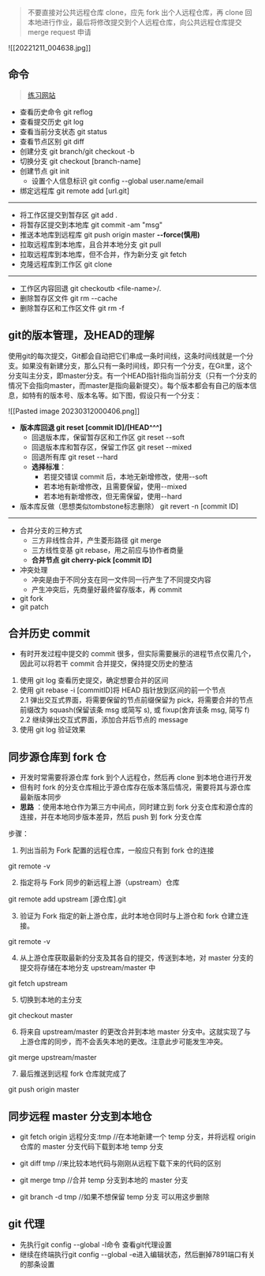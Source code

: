 > 不要直接对公共远程仓库 clone，应先 fork 出个人远程仓库，再 clone 回本地进行作业，最后将修改提交到个人远程仓库，向公共远程仓库提交 merge request 申请

![[20221211_004638.jpg]]

## 命令

> [练习网站](https://learngitbranching.js.org/)

- 查看历史命令 git reflog
- 查看提交历史 git log
- 查看当前分支状态 git status
- 查看节点区别 git diff
- 创建分支 git branch/git checkout -b
- 切换分支 git checkout \[branch-name\]
- 创建节点 git init
  - 设置个人信息标识 git config --global user.name/email
- 绑定远程库 git remote add \[url.git\]

---

- 将工作区提交到暂存区 git add .
- 将暂存区提交到本地库 git commit -am "msg"
- 推送本地库到远程库 git push origin master **--force(慎用)**
- 拉取远程库到本地库，且合并本地分支 git pull
- 拉取远程库到本地库，但不合并，作为新分支 git fetch
- 克隆远程库到工作区 git clone

---

- 工作区内容回退 git checkoutb \<file-name\>/.
- 删除暂存区文件 git rm --cache
- 删除暂存区和工作区文件 git rm -f

## git的版本管理，及HEAD的理解

使用git的每次提交，Git都会自动把它们串成一条时间线，这条时间线就是一个分支。如果没有新建分支，那么只有一条时间线，即只有一个分支，在Git里，这个分支叫主分支，即master分支。有一个HEAD指针指向当前分支（只有一个分支的情况下会指向master，而master是指向最新提交）。每个版本都会有自己的版本信息，如特有的版本号、版本名等。如下图，假设只有一个分支：

![[Pasted image 20230312000406.png]]

- **版本库回退 git reset \[commit ID\]/\[HEAD^^^\]**
  - 回退版本库，保留暂存区和工作区 git reset --soft
  - 回退版本库和暂存区，保留工作区 git reset --mixed
  - 回退所有库 git reset --hard
  - **选择标准**：
    - 若提交错误 commit 后，本地无新增修改，使用--soft
    - 若本地有新增修改，且需要保留，使用--mixed
    - 若本地有新增修改，但无需保留，使用--hard
- 版本库反做（思想类似tombstone标志删除） git revert -n \[commit ID\]

---

- 合并分支的三种方式
  - 三方非线性合并，产生菱形路径 git merge
  - 三方线性变基 git rebase，用之前应与协作者商量
  - **合并节点 git cherry-pick \[commit ID\]**
- 冲突处理
  - 冲突是由于不同分支在同一文件同一行产生了不同提交内容
  - 产生冲突后，先商量好最终留存版本，再 commit
- git fork
- git patch

## 合并历史 commit

- 有时开发过程中提交的 commit 很多，但实际需要展示的进程节点仅需几个，因此可以将若干 commit 合并提交，保持提交历史的整洁

1. 使用 git log 查看历史提交，确定想要合并的区间
2. 使用 git rebase -i \[commitID\]将 HEAD 指针放到区间的前一个节点  
   2.1 弹出交互式界面，将需要保留的节点前缀保留为 pick，将需要合并的节点前缀改为 squash(保留该条 msg 或简写 s), 或 fixup(舍弃该条 msg, 简写 f)
   2.2 继续弹出交互式界面，添加合并后节点的 message
3. 使用 git log 验证效果

## 同步源仓库到 fork 仓

- 开发时常需要将源仓库 fork 到个人远程仓，然后再 clone 到本地仓进行开发
- 但有时 fork 的分支仓库相比于源仓库存在版本落后情况，需要将其与源仓库最新版本同步
- **思路** ：使用本地仓作为第三方中间点，同时建立到 fork 分支仓库和源仓库的连接，并在本地同步版本差异，然后 push 到 fork 分支仓库

步骤：

1. 列出当前为 Fork 配置的远程仓库，一般应只有到 fork 仓的连接

git remote -v

2. 指定将与 Fork 同步的新远程上游（upstream）仓库

git remote add upstream \[源仓库\].git

3. 验证为 Fork 指定的新上游仓库，此时本地仓同时与上游仓和 fork 仓建立连接。

git remote -v

4. 从上游仓库获取最新的分支及其各自的提交，传送到本地，对 master 分支的提交将存储在本地分支 upstream/master 中

git fetch upstream

5. 切换到本地的主分支

git checkout master

6. 将来自 upstream/master 的更改合并到本地 master 分支中。这就实现了与上游仓库的同步，而不会丢失本地的更改。注意此步可能发生冲突。

git merge upstream/master

7. 最后推送到远程 fork 仓库就完成了

git push origin master

## 同步远程 master 分支到本地仓

- git fetch origin 远程分支:tmp //在本地新建一个 temp 分支，并将远程 origin 仓库的 master 分支代码下载到本地 temp 分支
- git diff tmp //来比较本地代码与刚刚从远程下载下来的代码的区别
- git merge tmp //合并 temp 分支到本地的 master 分支

- git branch -d tmp //如果不想保留 temp 分支 可以用这步删除

## git 代理

- 先执行git config --global -l命令 查看git代理设置
- 继续在终端执行git config --global -e进入编辑状态，然后删掉7891端口有关的那条设置
